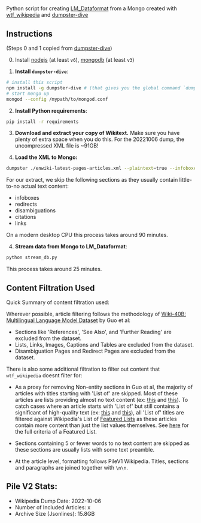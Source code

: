 # 

Python script for creating [LM_Dataformat](https://github.com/leogao2/lm_dataformat) from a Mongo created with [wtf_wikipedia](https://github.com/spencermountain/wtf_wikipedia) and [dumpster-dive](https://github.com/spencermountain/dumpster-dive)


## Instructions

(Steps 0 and 1 copied from [dumpster-dive](https://github.com/spencermountain/dumpster-dive))

0. Install [nodejs](https://nodejs.org/en/) (at least `v6`), [mongodb](https://docs.mongodb.com/manual/installation/) (at least `v3`)

1. **Install ```dumpster-dive```**:
```bash 
# install this script
npm install -g dumpster-dive # (that gives you the global command `dumpster`)
# start mongo up
mongod --config /mypath/to/mongod.conf
```

2. **Install Python requirements**:
```bash 
pip install -r requirements
```

3. **Download and extract your copy of Wikitext.** Make sure you have plenty of extra space when you do this. For the 20221006 dump, the uncompressed XML file is ~91GB! 

4. **Load the XML to Mongo:** 
```bash 
dumpster ./enwiki-latest-pages-articles.xml --plaintext=true --infoboxes=false --citations=false --categories=false --links=false
```

For our extract, we skip the following sections as they usually contain little-to-no actual text content:
- infoboxes
- redirects
- disambiguations
- citations
- links

On a modern desktop CPU this process takes around 90 minutes. 

4. **Stream data from Mongo to LM_Dataformat**:

```bash
python stream_db.py
```

This process takes around 25 minutes. 

## Content Filtration Used

Quick Summary of content filtration used:

Wherever possible, article filtering follows the methodology of [Wiki-40B: Multilingual Language Model Dataset](https://aclanthology.org/2020.lrec-1.297/) by Guo et al:

- Sections like 'References', 'See Also', and 'Further Reading' are excluded from the dataset.
- Lists, Links, Images, Captions and Tables are excluded from the dataset.
- Disambiguation Pages and Redirect Pages are excluded from the dataset.

There is also some additional filtration to filter out content that ```wtf_wikipedia``` doesnt filter for:
- As a proxy for removing Non-entity sections in Guo et al, the majority of articles with titles starting with 'List of' are skipped. Most of these articles are lists providing almost no text content (ex: [this](https://en.wikipedia.org/wiki/List_of_decades,_centuries,_and_millennia) and [this](https://en.wikipedia.org/wiki/List_of_cities_and_municipalities_in_the_Philippines)). To catch cases where an article starts with 'List of' but still contains a significant of high-quality text (ex: [this](https://en.wikipedia.org/wiki/List_of_James_Bond_films) and [this](https://en.wikipedia.org/wiki/List_of_Marvel_Cinematic_Universe_films)), all 'List of' titles are filtered against Wikipedia's List of [Featured Lists](https://en.wikipedia.org/wiki/Wikipedia:Featured_lists) as these articles contain more content than just the list values themselves. See [here](https://en.wikipedia.org/wiki/Wikipedia:Featured_list_criteria) for the full criteria of a Featured List. 

-  Sections containing 5 or fewer words to no text content are skipped as these sections are usually lists with some text preamble. 

- At the article level, formatting follows PileV1 Wikipedia. Titles, sections and paragraphs are joined together with ```\n\n```. 



## Pile V2 Stats:

- Wikipedia Dump Date: 2022-10-06
- Number of Included Articles: x
- Archive Size (Jsonlines): 15.8GB